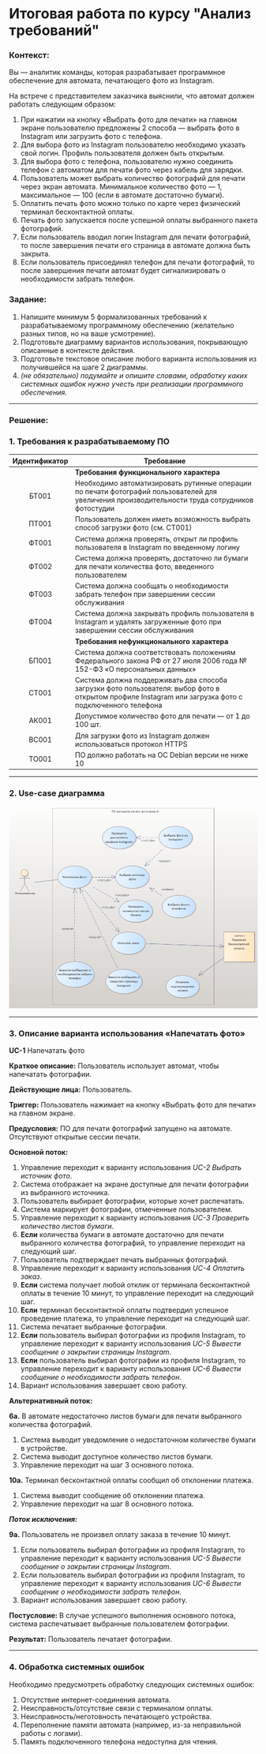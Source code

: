 # Итоговая работа по курсу "Анализ требований"

### Контекст:

Вы — аналитик команды, которая разрабатывает программное обеспечение для автомата, печатающего фото из Instagram.

На встрече с представителем заказчика выяснили, что автомат должен работать следующим образом:
1. При нажатии на кнопку «Выбрать фото для печати» на главном экране пользователю предложены 2 способа — выбрать фото в Instagram или загрузить фото с телефона.
1. Для выбора фото из Instagram пользователю необходимо указать свой логин. Профиль пользователя должен быть открытым.
1. Для выбора фото с телефона, пользователю нужно соединить телефон с автоматом для печати фото через кабель для зарядки.
1. Пользователь может выбрать количество фотографий для печати через экран автомата. Минимальное количество фото — 1, максимальное — 100 (если в автомате достаточно бумаги).
1. Оплатить печать фото можно только по карте через физический терминал бесконтактной оплаты.
1. Печать фото запускается после успешной оплаты выбранного пакета фотографий.
1. Если пользователь вводил логин Instagram для печати фотографий, то после завершения печати его страница в автомате должна быть закрыта.
1. Если пользователь присоединял телефон для печати фотографий, то после завершения печати автомат будет сигнализировать о необходимости забрать телефон.

### Задание:

1. Напишите минимум 5 формализованных требований к разрабатываемому программному обеспечению (желательно разных типов, но на ваше усмотрение).
1. Подготовьте диаграмму вариантов использования, покрывающую описанные в контексте действия.
1. Подготовьте текстовое описание любого варианта использования из получившейся на шаге 2 диаграммы.
1. *(не обязательно) подумайте и опишите словами, обработку каких системных ошибок нужно учесть при реализации программного обеспечения.*

---

### Решение:

### 1. Требования к разрабатываемому ПО

| Идентификатор | Требование |
| :------: | ------ |
| | **Требования функционального характера** |
| БТ001 | Необходимо автоматизировать рутинные операции по печати фотографий пользователей для увеличения производительности труда сотрудников фотостудии |
| ПТ001 | Пользователь должен иметь возможность выбрать способ загрузки фото (см. СТ001) |
| ФТ001 | Система должна проверять, открыт ли профиль пользователя в Instagram по введенному логину |
| ФТ002 | Система должна проверять, достаточно ли бумаги для печати количества фото, введенного пользователем |
| ФТ003 | Система должна сообщать о необходимости забрать телефон при завершении сессии обслуживания |
| ФТ004 | Система должна закрывать профиль пользователя в Instagram и удалять загруженные фото при завершении сессии обслуживания |
| | **Требования нефункционального характера** |
| БП001 | Система должна соответствовать положениям Федерального закона РФ от 27 июля 2006 года № 152-ФЗ «О персональных данных» |
| СТ001 | Система должна поддерживать два способа загрузки фото пользователя: выбор фото в открытом профиле Instagram или загрузка фото с подключенного телефона |
| АК001 | Допустимое количество фото для печати — от 1 до 100 шт. |
| ВС001 | Для загрузки фото из Instagram должен использоваться протокол HTTPS |
| ТО001 | ПО должно работать на ОС Debian версии не ниже 10 |

---

### 2. Use-case диаграмма

![Use-case diagram](/requirements-final/use-case-diagram.png)

---

### 3. Описание варианта использования «Напечатать фото»

**UC-1** Напечатать фото

**Краткое описание:** Пользователь использует автомат, чтобы напечатать фотографии.

**Действующие лица:** Пользователь.

**Триггер:** Пользователь нажимает на кнопку «Выбрать фото для печати» на главном экране.

**Предусловия:** ПО для печати фотографий запущено на автомате. Отсутствуют открытые сессии печати.

**Основной поток:** 
1. Управление переходит к варианту использования *UC-2 Выбрать источник фото*.
1. Система отображает на экране доступные для печати фотографии из выбранного источника.
1. Пользователь выбирает фотографии, которые хочет распечатать.
1. Система маркирует фотографии, отмеченные пользователем.
1. Управление переходит к варианту использования *UC-3 Проверить количество листов бумаги*.
1. **Если** количества бумаги в автомате достаточно для печати выбранного количества фотографий, то управление переходит на следующий шаг.
1. Пользователь подтверждает печать выбранных фотографий.
1. Управление переходит к варианту использования *UC-4 Оплатить заказ*.
1. **Если** система получает любой отклик от терминала бесконтактной оплаты в течение 10 минут, то управление переходит на следующий шаг.
1. **Если** терминал бесконтактной оплаты подтвердил успешное проведение платежа, то управление переходит на следующий шаг.
1. Система печатает выбранные фотографии.
1. **Если** пользователь выбирал фотографии из профиля Instagram, то управление переходит к варианту использования *UC-5 Вывести сообщение о закрытии страницы Instagram*.
1. **Если** пользователь выбирал фотографии из профиля Instagram, то управление переходит к варианту использования *UC-6 Вывести сообщение о необходимости забрать телефон*.
1. Вариант использования завершает свою работу.

**Альтернативный поток:**

**6а.** В автомате недостаточно листов бумаги для печати выбранного количества фотографий.
1. Система выводит уведомление о недостаточном количестве бумаги в устройстве.
1. Система выводит доступное количество листов бумаги.
1. Управление переходит на шаг 3 основного потока.

**10а.** Терминал бесконтактной оплаты сообщил об отклонении платежа.
1. Система выводит сообщение об отклонении платежа.
1. Управление переходит на шаг 8 основного потока.

***Поток исключения:***

**9а.** Пользователь не произвел оплату заказа в течение 10 минут.
1. Если пользователь выбирал фотографии из профиля Instagram, то управление переходит к варианту использования *UC-5 Вывести сообщение о закрытии страницы Instagram*.
1. Если пользователь выбирал фотографии из профиля Instagram, то управление переходит к варианту использования *UC-6 Вывести сообщение о необходимости забрать телефон*.
1. Вариант использования завершает свою работу.

**Постусловие:** В случае успешного выполнения основного потока, система распечатывает выбранные пользователем фотографии.

**Результат:** Пользователь печатает фотографии.

---

### 4. Обработка системных ошибок

Необходимо предусмотреть обработку следующих системных ошибок:
1. Отсутствие интернет-соединения автомата.
1. Неисправность/отсутствие связи с терминалом оплаты.
1. Неисправность/неготовность печатающего устройства.
1. Переполнение памяти автомата (например, из-за неправильной работы с логами).
1. Память подключенного телефона недоступна для чтения.
